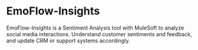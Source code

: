 # EmoFlow-Insights
EmoFlow-Insights is a Sentiment Analysis tool with MuleSoft to analyze social media interactions. Understand customer sentiments and feedback, and update CRM or support systems accordingly. 
